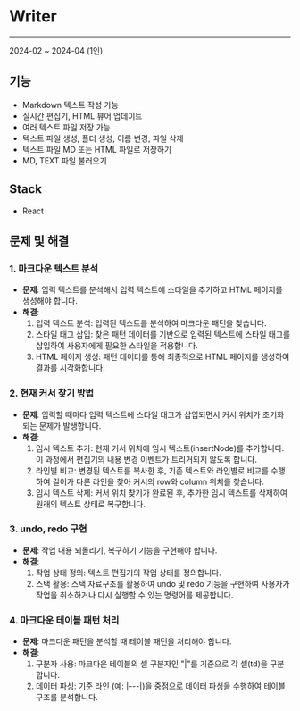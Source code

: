 # Writer

---

2024-02 ~ 2024-04 (1인)

## 기능
- Markdown 텍스트 작성 가능
- 실시간 편집기, HTML 뷰어 업데이트
- 여러 텍스트 파일 저장 가능
- 텍스트 파일 생성, 폴더 생성, 이름 변경, 파일 삭제
- 텍스트 파일 MD 또는 HTML 파일로 저장하기
- MD, TEXT 파일 불러오기

## Stack
- React

## 문제 및 해결
### 1. 마크다운 텍스트 분석
- **문제**: 입력 텍스트를 분석해서 입력 텍스트에 스타일을 추가하고 HTML 페이지를 생성해야 합니다.
- **해결**:
	1. 입력 텍스트 분석: 입력된 텍스트를 분석하여 마크다운 패턴을 찾습니다.
	2. 스타일 태그 삽입: 찾은 패턴 데이터를 기반으로 입력된 텍스트에 스타일 태그를 삽입하여 사용자에게 필요한 스타일을 적용합니다.
  3. HTML 페이지 생성: 패턴 데이터를 통해 최종적으로 HTML 페이지를 생성하여 결과를 시각화합니다.

### 2. 현재 커서 찾기 방법
- **문제**: 입력할 때마다 입력 텍스트에 스타일 태그가 삽입되면서 커서 위치가 초기화되는 문제가 발생합니다.
- **해결**:
	1. 임시 텍스트 추가: 현재 커서 위치에 임시 텍스트(insertNode)를 추가합니다. 이 과정에서 편집기의 내용 변경 이벤트가 트리거되지 않도록 합니다.
  2. 라인별 비교: 변경된 텍스트를 복사한 후, 기존 텍스트와 라인별로 비교를 수행하여 길이가 다른 라인을 찾아 커서의 row와 column 위치를 찾습니다.
  3. 임시 텍스트 삭제: 커서 위치 찾기가 완료된 후, 추가한 임시 텍스트를 삭제하여 원래의 텍스트 상태로 복구합니다.

### 3. undo, redo 구현
- **문제**: 작업 내용 되돌리기, 복구하기 기능을 구현해야 합니다.
- **해결**:
	1. 작업 상태 정의: 텍스트 편집기의 작업 상태를 정의합니다.
	2. 스택 활용: 스택 자료구조를 활용하여 undo 및 redo 기능을 구현하여 사용자가 작업을 취소하거나 다시 실행할 수 있는 명령어를 제공합니다.

### 4. 마크다운 테이블 패턴 처리
- **문제**: 마크다운 패턴을 분석할 때 테이블 패턴을 처리해야 합니다.
- **해결**:
	1. 구분자 사용: 마크다운 테이블의 셀 구분자인 "|"를 기준으로 각 셀(td)을 구분합니다.
	2. 데이터 파싱: 기준 라인 (예: |---|)을 중점으로 데이터 파싱을 수행하여 테이블 구조를 분석합니다.
